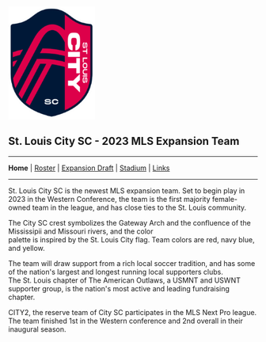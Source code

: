 ![City Logo](logo.png)
## **St. Louis City SC** - 2023 MLS Expansion Team
---
**Home** | [Roster](ROSTER.md) |
[Expansion Draft](DRAFT.md) |
[Stadium](CITYPARK.md) |
[Links](LINKS.md)  

---

St. Louis City SC is the newest MLS expansion team. Set to begin play in 2023 in the Western Conference, the team is the first majority female-owned team in the league, and has close ties to the St. Louis community.  

The City SC crest symbolizes the Gateway Arch and the confluence of the Mississipii and Missouri rivers, and the color  
palette is inspired by the St. Louis City flag. Team colors are red, navy blue, and yellow.  

The team will draw support from a rich local soccer tradition, and has some of the nation's largest and longest running local supporters clubs.  
The St. Louis chapter of The American Outlaws, a USMNT and USWNT supporter group, is the nation's most active and leading fundraising chapter.  

CITY2, the reserve team of City SC participates in the MLS Next Pro league. The team finished 1st in the Western conference and 2nd overall in their inaugural season.  





